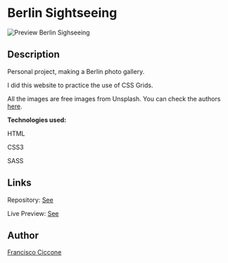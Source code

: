 # Berlin Sightseeing

![Preview Berlin Sighseeing](https://user-images.githubusercontent.com/82279535/128600063-a0766011-d847-4fff-ab57-90f78a9f2b47.PNG)

## Description

Personal project, making a Berlin photo gallery.

I did this website to practice the use of CSS Grids.

All the images are free images from Unsplash. You can check the authors [here](https://unsplash.com/s/photos/berlin).

<b>Technologies used:</b>

HTML

CSS3

SASS

## Links

Repository: [See](https://github.com/franciccone/berlin-sightseeing)

Live Preview: [See](https://franciccone.github.io/berlin-sightseeing/)

## Author

[Francisco Ciccone](https://franciccone.github.io/portfolio/)
